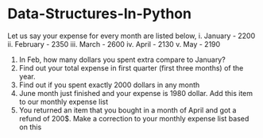  # Data-Structures-In-Python
Let us say your expense for every month are listed below,
i. January - 2200
ii. February - 2350
iii. March - 2600
iv. April - 2130
v. May - 2190


1. In Feb, how many dollars you spent extra compare to January?
2. Find out your total expense in first quarter (first three months) of the year.
3. Find out if you spent exactly 2000 dollars in any month
4. June month just finished and your expense is 1980 dollar. Add this item to our monthly expense list
5. You returned an item that you bought in a month of April and
got a refund of 200$. Make a correction to your monthly expense list
based on this
